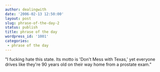 ```yaml
---
author: dealingwith
date: '2006-02-13 12:50:00'
layout: post
slug: phrase-of-the-day-2
status: publish
title: phrase of the day
wordpress_id: '1001'
categories:
 - phrase of the day
---
```


"I fucking hate this state. Its motto is 'Don't Mess with Texas,' yet everyone
drives like they're 90 years old on their way home from a prostate exam."

